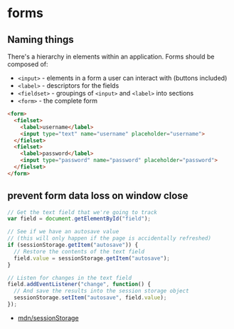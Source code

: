 # forms

## Naming things
There's a hierarchy in elements within an application. Forms should be composed
of:
- `<input>` - elements in a form a user can interact with (buttons included)
- `<label>` - descriptors for the fields
- `<fieldset>` - groupings of `<input>` and `<label>` into sections
- `<form>` - the complete form

```html
<form>
  <fielset>
    <label>username</label>
    <input type="text" name="username" placeholder="username">
  </fielset>
  <fielset>
    <label>password</label>
    <input type="password" name="password" placeholder="password">
  </fielset>
</form>
```

## prevent form data loss on window close
```js
// Get the text field that we're going to track
var field = document.getElementById("field");

// See if we have an autosave value
// (this will only happen if the page is accidentally refreshed)
if (sessionStorage.getItem("autosave")) {
  // Restore the contents of the text field
  field.value = sessionStorage.getItem("autosave");
}

// Listen for changes in the text field
field.addEventListener("change", function() {
  // And save the results into the session storage object
  sessionStorage.setItem("autosave", field.value);
});
```
- [mdn/sessionStorage](https://developer.mozilla.org/en-US/docs/Web/API/Window/sessionStorage)
